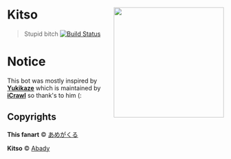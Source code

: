# Kitso <img src="https://i.imgur.com/4VL1lQr.jpg" align="right" width="256">
> Stupid bitch
[![Build Status](https://dev.azure.com/kitso/Kitso/_apis/build/status/Kitso-CI?branchName=master)](https://dev.azure.com/kitso/Kitso/_build/latest?definitionId=1&branchName=master)

# Notice
 This bot was mostly inspired by [**Yukikaze**](https://github.com/Naval-Base/yukikaze) which is maintained by [**iCrawl**](https://github.com/iCrawl) so thank's to him (:

## Copyrights

**This fanart** © [あめがくる](https://www.pixiv.net/member.php?id=14632589) 

**Kitso** © [Abady](https://github.com/Abady321x123)